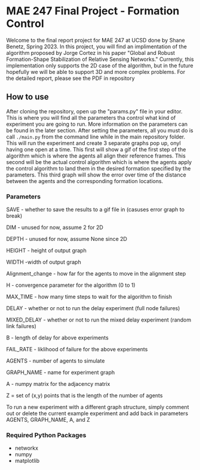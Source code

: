 # MAE 247 Final Project - Formation Control
Welcome to the final report project for MAE 247 at UCSD done by Shane Benetz, Spring 2023. In this project, you will find an implimentation of the algorithm proposed by Jorge Cortez in his paper "Global and Robust Formation-Shape Stabilization of Relative Sensing Networks." Currently, this implementation only supports the 2D case of the algorithm, but in the future hopefully we will be able to support 3D and more complex problems. For the detailed report, please see the PDF in repository 

## How to use
After cloning the repository, open up the "params.py" file in your editor. This is where you will find all the parameters tha control what kind of experiment you are going to run. More information on the parameters can be found in the later section. After setting the parameters, all you must do is call `./main.py` from the command line while in the main repository folder. This will run the experiment and create 3 separate graphs pop up, onyl having one open at a time. This first will show a gif of the first step of the algorithm which is where the agents all align their reference frames. This second will be the actual control algorithm which is where the agents apply the control algorithm to land them in the desired formation specified by the parameters. This third graph will show the error over time of the distance between the agents and the corresponding formation locations.


### Parameters
SAVE - whether to save the results to a gif file in (casuses error graph to break)

DIM - unused for now, assume 2 for 2D

DEPTH - unused for now, assume None since 2D

HEIGHT - height of output graph

WIDTH -width of output graph

Alignment_change - how far for the agents to move in the alignment step

H - convergence parameter for the algorithm (0 to 1)

MAX_TIME - how many time steps to wait for the algorithm to finish

DELAY - whether or not to run the delay experiment (full node failures)

MIXED_DELAY - whether or not to run the mixed delay experiment (random link failures)

B - length of delay for above experiments

FAIL_RATE - liklihood of failure for the above experiments


AGENTS - number of agents to simulate

GRAPH_NAME - name for experiment graph

A - numpy matrix for the adjacency matrix

Z = set of (x,y) points that is the length of the number of agents


To run a new experiment with a different graph structure, simply comment out or delete the current example experiment and add back in parameters AGENTS, GRAPH_NAME, A, and Z


### Required Python Packages
- networkx
- numpy
- matplotlib


